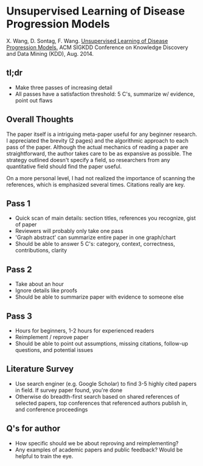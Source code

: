 # Unsupervised Learning of Disease Progression Models

X. Wang, D. Sontag, F. Wang. [Unsupervised Learning of Disease Progression Models.](http://pediatrics.aappublications.org/content/pediatrics/133/1/e54.full.pdf) ACM SIGKDD Conference on Knowledge Discovery and Data Mining (KDD), Aug. 2014.

## tl;dr
 - Make three passes of increasing detail
 - All passes have a satisfaction threshold: 5 C's, summarize w/ evidence, point out flaws

## Overall Thoughts
The paper itself is a intriguing meta-paper useful for any beginner research. I appreciated the brevity (2 pages) and the algorithmic approach to each pass of the paper. Although the actual mechanics of reading a paper are straightforward, the author takes care to be as expansive as possible. The strategy outlined doesn't specify a field, so researchers from any quantitative field should find the paper useful.

On a more personal level, I had not realized the importance of scanning the references, which is emphasized several times. Citations really are key. 

## Pass 1
 - Quick scan of main details: section titles, references you recognize, gist of paper
 - Reviewers will probably only take one pass
 - 'Graph abstract' can summarize entire paper in one graph/chart
 - Should be able to answer 5 C's: category, context, correctness, contributions, clarity

## Pass 2
 - Take about an hour
 - Ignore details like proofs
 - Should be able to summarize paper with evidence to someone else

## Pass 3
 - Hours for beginners, 1-2 hours for experienced readers
 - Reimplement / reprove paper
 - Should be able to point out assumptions, missing citations, follow-up questions, and potential issues

## Literature Survey
 - Use search enginer (e.g. Google Scholar) to find 3-5 highly cited papers in field. If survey paper found, you're done
 - Otherwise do breadth-first search based on shared references of selected papers, top conferences that referenced authors publish in, and conference proceedings

## Q's for author
 - How specific should we be about reproving and reimplementing?
 - Any examples of academic papers and public feedback? Would be helpful to train the eye.